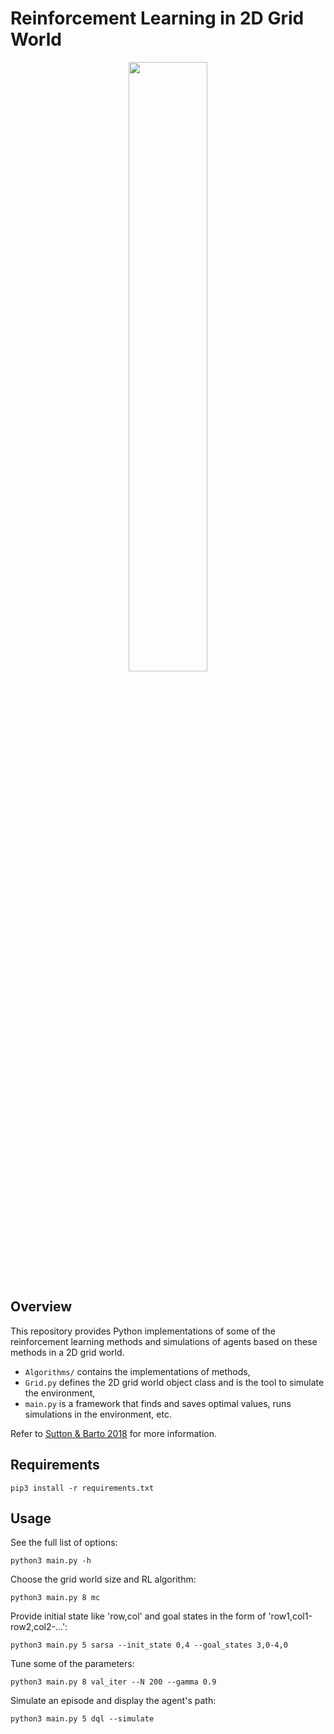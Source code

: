 # Reinforcement Learning in 2D Grid World
<p align="center">
 <img src="https://github.com/jasqari/GridWorld-Reinforcement-Learning/assets/44480584/307890e2-4f24-4fa2-9c0b-3395500ca049" width="50%" height="50%"/>
</p>

## Overview
This repository provides Python implementations of some of the reinforcement learning methods and simulations of agents based on these methods in a 2D grid world.
* `Algorithms/` contains the implementations of methods,
* `Grid.py` defines the 2D grid world object class and is the tool to simulate the environment,
* `main.py` is a framework that finds and saves optimal values, runs simulations in the environment, etc.

Refer to [Sutton & Barto 2018](http://incompleteideas.net/book/the-book-2nd.html) for more information.

## Requirements
```
pip3 install -r requirements.txt
```

## Usage
See the full list of options:
```
python3 main.py -h
```

Choose the grid world size and RL algorithm:
```
python3 main.py 8 mc
```

Provide initial state like 'row,col' and goal states in the form of 'row1,col1-row2,col2-...':
```
python3 main.py 5 sarsa --init_state 0,4 --goal_states 3,0-4,0
```

Tune some of the parameters:
```
python3 main.py 8 val_iter --N 200 --gamma 0.9 
```

Simulate an episode and display the agent's path:
```
python3 main.py 5 dql --simulate
```


